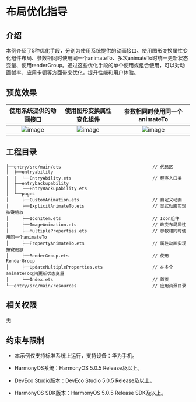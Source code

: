 # 布局优化指导
## 介绍
本例介绍了5种优化手段，分别为使用系统提供的动画接口、使用图形变换属性变化组件布局、参数相同时使用同一个animateTo、多次animateTo时统一更新状态变量、使用renderGroup。通过这些优化手段的单个使用或组合使用，可以对动画帧率、应用卡顿等方面带来优化，提升性能和用户体验。

## 预览效果

|            使用系统提供的动画接口            |           使用图形变换属性变化组件            |        参数相同时使用同一个animateTo        |
|:---------------------------------:|:---------------------------------:|:---------------------------------:|
|    ![image](screenshots/1.gif)    |    ![image](screenshots/2.gif)    |    ![image](screenshots/3.gif)    |

## 工程目录
``` 
├──entry/src/main/ets                                   // 代码区
│  ├──entryability
│  │  └──EntryAbility.ets                               // 程序入口类
│  ├──entrybackupability
│  │  └──EntryBackupAbility.ets
│  └──pages             
│     ├──CustomAnimation.ets                            // 自定义动画
│     ├──ExplicitAnimateTo.ets                          // 显式动画实现按键缩放
│     ├──IconItem.ets                                   // Icon组件
│     ├──ImageAnimation.ets                             // 改变布局属性
│     ├──MultipleProperties.ets                         // 参数相同时使用同一个animateTo
│     ├──PropertyAnimateTo.ets                          // 属性动画实现按键缩放
│     ├──RenderGroup.ets                                // 使用RenderGroup
│     ├──UpdateMultipleProperties.ets                   // 在多个animateTo之间更新状态变量        
│     └──Index.ets                                      // 首页                              
└──entry/src/main/resources                             // 应用资源目录
```

## 相关权限
无

## 约束与限制
* 本示例仅支持标准系统上运行，支持设备：华为手机。

* HarmonyOS系统：HarmonyOS 5.0.5 Release及以上。

* DevEco Studio版本：DevEco Studio 5.0.5 Release及以上。

* HarmonyOS SDK版本：HarmonyOS 5.0.5 Release SDK及以上。